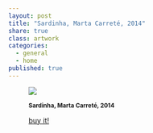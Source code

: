 ```yaml
---
layout: post
title: "Sardinha, Marta Carreté, 2014"
share: true
class: artwork
categories:
  - general
  - home
published: true
---
```


<figure class="text-center">
	<img src="http://www.inpocketart.com/wp-content/uploads/2014/05/sardinha-watermark.jpg">
	<figcaption>
		<p><small><strong>Sardinha, Marta Carreté, 2014</strong></small></p>
		<p><a href="http://www.inpocketart.com/product/sardinha-marta-carrate-2014/" class="btn btn-primary btn-lg"><i class="fa fa-credit-card"></i> buy it!</a></p>
	</figcaption>
</figure>